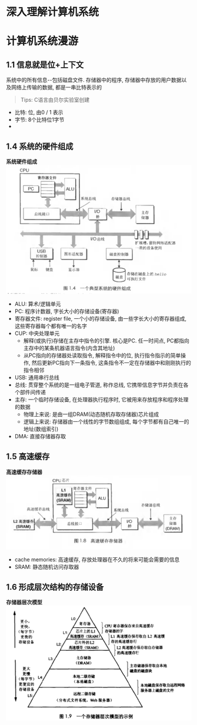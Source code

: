 # 深入理解计算机系统

# 计算机系统漫游
## 1.1 信息就是位+上下文

系统中的所有信息--包括磁盘文件. 存储器中的程序, 存储器中存放的用户数据以及网络上传输的数据, 都是一串比特表示的

> Tips: C语言由贝尔实验室创建

* 比特: 位, 由0 / 1 表示
* 字节: 8个比特位1字节
* 

## 1.4 系统的硬件组成
**系统硬件组成**
![系统硬件组成](./1.png)

* ALU: 算术/逻辑单元
* PC: 程序计数器, 字长大小的存储设备(寄存器)
* 寄存器文件: register file, 一个小的存储设备, 由一些字长大小的寄存器组成, 这些寄存器每个都有唯一的名字
* CUP: 中央处理单元
  * 解释(或执行)存储在主存中指令的引擎. 核心是PC. 任一时间点, PC都指向主存中的某条机器语言指令(内含其地址)
  * 从PC指向的存储器处读取指令, 解释指令中的位, 执行指令指示的简单操作, 然后更新PC指向下一条指令, 这条指令不一定在存储器中和刚刚执行的指令相邻
* USB: 通用串行总线
* 总线: 贯穿整个系统的是一组电子管道, 称作总线, 它携带信息字节并负责在各个部件间传递
* 主存: 一个临时存储设备, 在处理器执行程序时, 它被用来存放程序和程序处理的数据
  * 物理上来说: 是由一组DRAM(动态随机存取存储器)芯片组成
  * 逻辑上来说: 存储器由一个线性的字节数组组成, 每个字节都有自己唯一的地址(数组索引)
* DMA: 直接存储器存取

## 1.5 高速缓存
**高速缓存存储器**
![高速缓存存储器](./2.png)

* cache memories: 高速缓存, 存放处理器在不久的将来可能会需要的信息
* SRAM: 静态随机访问存取器

## 1.6 形成层次结构的存储设备
**存储器层次模型**
![存储器层次模型](./3.png)